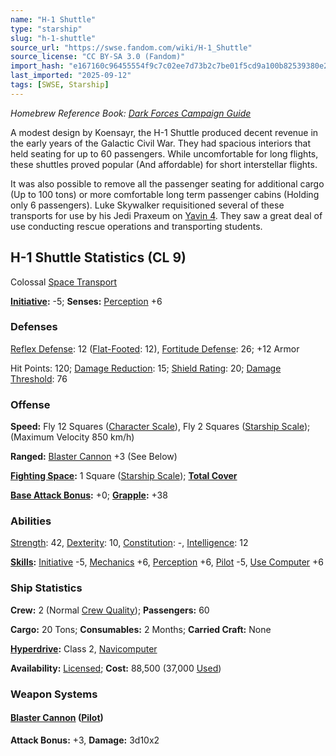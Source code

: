 ```yaml
---
name: "H-1 Shuttle"
type: "starship"
slug: "h-1-shuttle"
source_url: "https://swse.fandom.com/wiki/H-1_Shuttle"
source_license: "CC BY-SA 3.0 (Fandom)"
import_hash: "e167160c96455554f9c7c02ee7d73b2c7be01f5cd9a100b82539380e28f97f2b"
last_imported: "2025-09-12"
tags: [SWSE, Starship]
---
```

*Homebrew Reference Book: [Dark Forces Campaign Guide](https://swse.fandom.com/wiki/Dark_Forces_Campaign_Guide)*

A modest design by Koensayr, the H-1 Shuttle produced decent revenue in the early years of the Galactic Civil War. They had spacious interiors that held seating for up to 60 passengers. While uncomfortable for long flights, these shuttles proved popular (And affordable) for short interstellar flights.

It was also possible to remove all the passenger seating for additional cargo (Up to 100 tons) or more comfortable long term passenger cabins (Holding only 6 passengers). Luke Skywalker requisitioned several of these transports for use by his Jedi Praxeum on [Yavin 4](https://swse.fandom.com/wiki/Yavin_4). They saw a great deal of use conducting rescue operations and transporting students.

## H-1 Shuttle Statistics (CL 9)
Colossal [Space Transport](https://swse.fandom.com/wiki/Space_Transport)

**[Initiative](https://swse.fandom.com/wiki/Initiative):** -5; **Senses:** [Perception](https://swse.fandom.com/wiki/Perception) +6
### Defenses
[Reflex Defense](https://swse.fandom.com/wiki/Reflex_Defense_(Vehicles)): 12 ([Flat-Footed](https://swse.fandom.com/wiki/Flat-Footed): 12), [Fortitude Defense](https://swse.fandom.com/wiki/Fortitude_Defense_(Vehicles)): 26; +12 Armor

Hit Points: 120; [Damage Reduction](https://swse.fandom.com/wiki/Damage_Reduction): 15; [Shield Rating](https://swse.fandom.com/wiki/Shield_Rating): 20; [Damage Threshold](https://swse.fandom.com/wiki/Damage_Threshold_(Vehicles)): 76
### Offense
**Speed:** Fly 12 Squares ([Character Scale](https://swse.fandom.com/wiki/Character_Scale)), Fly 2 Squares ([Starship Scale](https://swse.fandom.com/wiki/Starship_Scale)); (Maximum Velocity 850 km/h)

**Ranged:** [Blaster Cannon](https://swse.fandom.com/wiki/Blaster_Cannon_(Vehicles)) +3 (See Below)

**[Fighting Space](https://swse.fandom.com/wiki/Fighting_Space):** 1 Square ([Starship Scale](https://swse.fandom.com/wiki/Starship_Scale)); **[Total Cover](https://swse.fandom.com/wiki/Total_Cover)**

**[Base Attack Bonus](https://swse.fandom.com/wiki/Base_Attack_Bonus):** +0; **[Grapple](https://swse.fandom.com/wiki/Grapple):** +38
### Abilities
[Strength](https://swse.fandom.com/wiki/Strength): 42, [Dexterity](https://swse.fandom.com/wiki/Dexterity): 10, [Constitution](https://swse.fandom.com/wiki/Constitution): -, [Intelligence](https://swse.fandom.com/wiki/Intelligence): 12

**[Skills](https://swse.fandom.com/wiki/Skills):** [Initiative](https://swse.fandom.com/wiki/Initiative) -5, [Mechanics](https://swse.fandom.com/wiki/Mechanics) +6, [Perception](https://swse.fandom.com/wiki/Perception) +6, [Pilot](https://swse.fandom.com/wiki/Pilot) -5, [Use Computer](https://swse.fandom.com/wiki/Use_Computer) +6
### Ship Statistics
**Crew:** 2 (Normal [Crew Quality](https://swse.fandom.com/wiki/Crew_Quality)); **Passengers:** 60

**Cargo:** 20 Tons; **Consumables:** 2 Months; **Carried Craft:** None

**[Hyperdrive](https://swse.fandom.com/wiki/Hyperdrive):** Class 2, [Navicomputer](https://swse.fandom.com/wiki/Navicomputer)

**Availability:** [Licensed](https://swse.fandom.com/wiki/Licensed); **Cost:** 88,500 (37,000 [Used](https://swse.fandom.com/wiki/Used))
### Weapon Systems
#### **[Blaster Cannon](https://swse.fandom.com/wiki/Blaster_Cannon_(Vehicles)) ([Pilot](https://swse.fandom.com/wiki/Pilot_(Vehicle_Combat)))**
**Attack Bonus:** +3, **Damage:** 3d10x2
